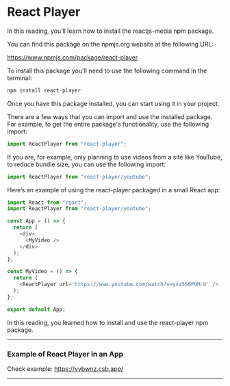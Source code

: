 # React Player
In this reading, you’ll learn how to install the reactjs-media npm package.

You can find this package on the npmjs.org website at the following URL: 

https://www.npmjs.com/package/react-player

To install this package you'll need to use the following command in the terminal:

```js
npm install react-player
```

Once you have this package installed, you can start using it in your project.

There are a few ways that you can import and use the installed package. For example, to get the entire package's functionality, use the following import:

```js
import ReactPlayer from "react-player";
```

If you are, for example, only planning to use videos from a site like YouTube, t​o reduce bundle size, you can use the following import:

```js
import ReactPlayer from "react-player/youtube";
```

Here’s an example of using the react-player packaged in a small React app:

```js
import React from "react";
import ReactPlayer from "react-player/youtube";

const App = () => {
  return (
    <div>
      <MyVideo />
    </div>
  );
};

const MyVideo = () => {
  return (
    <ReactPlayer url='https://www.youtube.com/watch?v=ysz5S6PUM-U' />
  );
};

export default App;
```

In this reading, you learned how to install and use the react-player npm package.

***

### Example of React Player in an App

Check example: https://yybwnz.csb.app/

***


